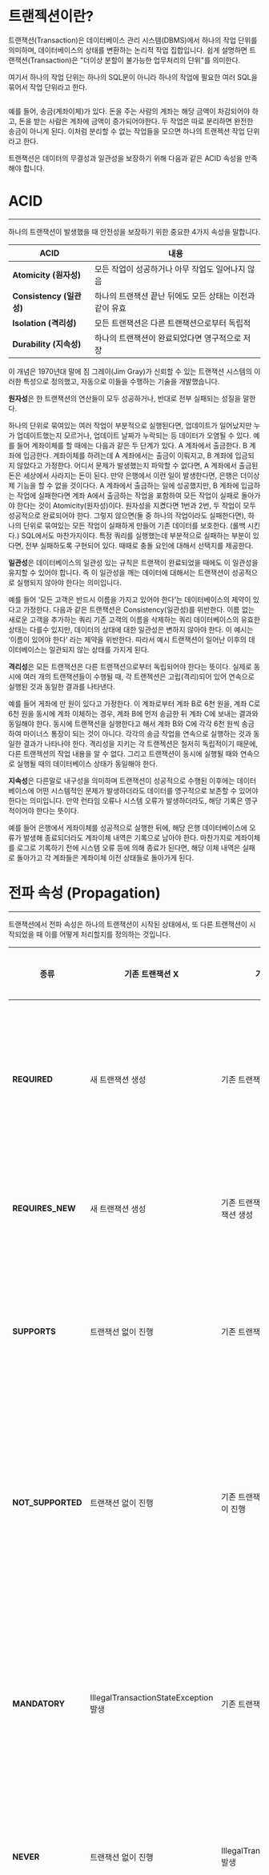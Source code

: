 <h1 id="트랜젝션이란">트랜젝션이란?</h1>
<p>트랜잭션(Transaction)은 데이터베이스 관리 시스템(DBMS)에서 하나의 작업 단위를 의미하며, 데이터베이스의 상태를 변환하는 논리적 작업 집합입니다. 
쉽게 설명하면 트랜잭션(Transaction)은 &quot;더이상 분할이 불가능한 업무처리의 단위&quot;를 의미한다.</p>
<p>여기서 하나의 작업 단위는 하나의 SQL문이 아니라 하나의 작업에 필요한 여러 SQL을 묶어서 작업 단위라고 한다.</p>
<p><img alt="" src="https://velog.velcdn.com/images/take_the_king/post/ba73d4b7-b2b9-4cfc-8f64-c9052fbb91bc/image.png" /></p>
<p>예를 들어, 송금(계좌이체)가 있다. 돈을 주는 사람의 계좌는 해당 금액이 차감되어야 하고, 돈을 받는 사람은 계좌에 금액이 증가되어야한다. 두 작업은 따로 분리하면 완전한 송금이 아니게 된다.
이처럼 분리할 수 없는 작업들을 모으면 하나의 트랜젝션 작업 단위라고 한다.</p>
<p>트랜잭션은 데이터의 무결성과 일관성을 보장하기 위해 다음과 같은 ACID 속성을 만족해야 합니다.</p>
<h1 id="acid">ACID</h1>
<hr />
<p>하나의 트랜잭션이 발생했을 때  안전성을 보장하기 위한 중요한 4가지 속성을 말합니다.</p>
<table>
<thead>
<tr>
<th>ACID</th>
<th>내용</th>
</tr>
</thead>
<tbody><tr>
<td><strong>Atomicity (원자성)</strong></td>
<td>모든 작업이 성공하거나 아무 작업도 일어나지 않음</td>
</tr>
<tr>
<td><strong>Consistency (일관성)</strong></td>
<td>하나의 트랜잭션 끝난 뒤에도 모든 상태는 이전과 같이 유효</td>
</tr>
<tr>
<td><strong>Isolation (격리성)</strong></td>
<td>모든 트랜잭션은 다른 트랜잭션으로부터 독립적</td>
</tr>
<tr>
<td><strong>Durability (지속성)</strong></td>
<td>하나의 트랜잭션이 완료되었다면 영구적으로 저장</td>
</tr>
</tbody></table>
<p>이 개념은 1970년대 말에 짐 그레이(Jim Gray)가 신뢰할 수 있는 트랜잭션 시스템의 이러한 특성으로 정의했고, 자동으로 이들을 수행하는 기술을 개발했습니다.</p>
<p><strong>원자성</strong>은 한 트랜잭션의 연산들이 모두 성공하거나, 반대로 전부 실패되는 성질을 말한다.</p>
<blockquote>
</blockquote>
<p>하나의 단위로 묶여있는 여러 작업이 부분적으로 실행된다면, 업데이트가 일어났지만 누가 업데이트했는지 모르거나, 업데이트 날짜가 누락되는 등 데이터가 오염될 수 있다.
예를 들어 계좌이체를 할 때에는 다음과 같은 두 단계가 있다.
A 계좌에서 출금한다.
B 계좌에 입금한다.
계좌이체를 하려는데 A 계좌에서는 출금이 이뤄지고, B 계좌에 입금되지 않았다고 가정한다.
어디서 문제가 발생했는지 파악할 수 없다면, A 계좌에서 출금된 돈은 세상에서 사라지는 돈이 된다.
만약 은행에서 이런 일이 발생한다면, 은행은 더이상 제 기능을 할 수 없을 것이다다.
A 계좌에서 출금하는 일에 성공했지만, B 계좌에 입금하는 작업에 실패한다면 계좌 A에서 출금하는 작업을 포함하여 모든 작업이 실패로 돌아가야 한다는 것이 Atomicity(원자성)이다.
원자성을 지켰다면 1번과 2번, 두 작업이 모두 성공적으로 완료되어야 한다.
그렇지 않으면(둘 중 하나의 작업이라도 실패한다면), 하나의 단위로 묶여있는 모든 작업이 실패하게 만들어 기존 데이터를 보호한다. (롤백 시킨다.)
SQL에서도 마찬가지이다.
특정 쿼리를 실행했는데 부분적으로 실패하는 부분이 있다면, 전부 실패하도록 구현되어 있다.
때때로 충돌 요인에 대해서 선택지를 제공한다.</p>
<p><strong>일관성</strong>은 데이터베이스의 일관성 있는 규칙은 트랜잭이 완료되었을 때에도 이 일관성을 유지할 수 있어야 합니다. 즉 이 일관성을 깨는 데이터에 대해서는 트랜잭션이 성공적으로 실행되지 않아야 한다는 의미입니다.</p>
<blockquote>
</blockquote>
<p>예를 들어 ‘모든 고객은 반드시 이름을 가지고 있어야 한다’는 데이터베이스의 제약이 있다고 가정한다.
다음과 같은 트랜잭션은 Consistency(일관성)를 위반한다.
이름 없는 새로운 고객을 추가하는 쿼리
기존 고객의 이름을 삭제하는 쿼리
데이터베이스의 유효한 상태는 다를수 있지만, 데이터의 상태에 대한 일관성은 변하지 않아야 한다.
이 예시는 ‘이름이 있어야 한다’ 라는 제약을 위반한다.
따라서 예시 트랜잭션이 일어난 이후의 데이터베이스는 일관되지 않는 상태를 가지게 된다.</p>
<p><strong>격리성</strong>은 모든 트랜잭션은 다른 트랜잭션으로부터 독립되어야 한다는 뜻이다.
실제로 동시에 여러 개의 트랜잭션들이 수행될 때, 각 트랜젝션은 고립(격리)되어 있어 연속으로 실행된 것과 동일한 결과를 나타낸다.</p>
<blockquote>
</blockquote>
<p>예를 들어 게좌에 만 원이 있다고 가정한다.
이 계좌로부터 계좌 B로 6천 원을, 계좌 C로 6천 원을 동시에 계좌 이체하는 경우, 계좌 B에 먼저 송금한 뒤 계좌 C에 보내는 결과와 동일해야 한다.
동시에 트랜잭션을 실행한다고 해서 계좌 B와 C에 각각 6천 원씩 송금하여 마이너스 통장이 되는 것이 아니다.
각각의 송금 작업을 연속으로 실행하는 것과 동일한 결과가 나타나야 한다.
격리성을 지키는 각 트랜젝션은 철저히 독립적이기 때문에, 다른 트랜젝션의 작업 내용을 알 수 없다.
그리고 트랜잭션이 동시에 실행될 때와 연속으로 실행될 때의 데이터베이스 상태가 동일해야 한다.</p>
<p><strong>지속성</strong>은 다른말로 내구성을 의미하며 트랜잭션이 성공적으로 수행된 이후에는 데이터베이스에 어떤 시스템적인 문제가 발생하더라도 데이터를 영구적으로 보존할 수 있어야 한다는 의미입니다.
만약 런타임 오류나 시스템 오류가 발생하더라도, 해당 기록은 영구적이어야 한다는 뜻이다.</p>
<blockquote>
</blockquote>
<p>예를 들어 은행에서 게좌이체를 성공적으로 실행한 뒤에, 해당 은행 데이터베이스에 오류가 발생해 종료되더라도 계좌이체 내역은 기록으로 남아야 한다.
마찬가지로 계좌이체를 로그로 기록하기 전에 시스템 오류 등에 의해 종료가 된다면, 해당 이체 내역은 실패로 돌아가고 각 계좌들은 계좌이체 이전 상태들로 돌아가게 된다.</p>
<h1 id="전파-속성-propagation">전파 속성 (Propagation)</h1>
<hr />
<p>트랜잭션에서 전파 속성은 하나의 트랜잭션이 시작된 상태에서, 또 다른 트랜잭션이 시작되었을 때 이를 어떻게 처리할지를 정의하는 것입니다.</p>
<table>
<thead>
<tr>
<th><strong>종류</strong></th>
<th><strong>기존 트랜잭션 X</strong></th>
<th><strong>기존 트랜잭션 O</strong></th>
<th>적용 사례</th>
</tr>
</thead>
<tbody><tr>
<td><strong>REQUIRED</strong></td>
<td>새 트랜잭션 생성</td>
<td>기존 트랜잭션에 참여</td>
<td>기본값. 대부분의 비지니스 로직</td>
</tr>
<tr>
<td><strong>REQUIRES_NEW</strong></td>
<td>새 트랜잭션 생성</td>
<td>기존 트랜잭션 일시중단, 새로운 트랜잭션 생성</td>
<td>독립적인 작업 처리</td>
</tr>
<tr>
<td><strong>SUPPORTS</strong></td>
<td>트랜잭션 없이 진행</td>
<td>기존 트랜잭션 참여</td>
<td>트랜잭션이 필수가 아닌 작업</td>
</tr>
<tr>
<td><strong>NOT_SUPPORTED</strong></td>
<td>트랜잭션 없이 진행</td>
<td>기존 트랜잭션 일시중단, 트랜잭션 없이 진행</td>
<td>로그 저장 등 트랜잭션과 독집적인 작업</td>
</tr>
<tr>
<td><strong>MANDATORY</strong></td>
<td>IllegalTransactionStateException 발생</td>
<td>기존 트랜잭션 참여</td>
<td>트랜잭션 내부에서만 호출 가능한 메소드</td>
</tr>
<tr>
<td><strong>NEVER</strong></td>
<td>트랜잭션 없이 진행</td>
<td>IllegalTransactionStateException 발생</td>
<td>외부 시스템 호출시</td>
</tr>
<tr>
<td><strong>NESTED</strong></td>
<td>새 트랜잭션 생성</td>
<td>중첩 트랜잭션 생성</td>
<td>부분적으로 롤백 가능한 작업</td>
</tr>
</tbody></table>
<h1 id="격리-수준-isolation">격리 수준 (Isolation)</h1>
<p>트랜잭션 격리 수준은 여러 트랜잭션이 동시 발생할 때 어떻게 데이터 일관성을 보장 할지를 정의하는 것입니다.</p>
<table>
<thead>
<tr>
<th><strong>Isolation Level</strong></th>
<th><strong>설명</strong></th>
<th><strong>방지되는 문제</strong></th>
<th><strong>적용 사례</strong></th>
</tr>
</thead>
<tbody><tr>
<td><strong>READ_UNCOMMITTED</strong></td>
<td>커밋되지 않은 데이터도 읽을 수 있음</td>
<td>없음</td>
<td>데이터 정확성보다 성능이 중요한 경우</td>
</tr>
<tr>
<td><strong>READ_COMMITTED</strong></td>
<td>커밋된 데이터만 읽을 수 있음</td>
<td>Dirty Read</td>
<td>대부분의 애플리케이션 기본 설정</td>
</tr>
<tr>
<td><strong>REPEATABLE_READ</strong></td>
<td>같은 트랜잭션 내에서 읽은 데이터가 변경되지 않음</td>
<td>Dirty Read, Non-repeatable Read</td>
<td>은행 계좌 조회와 같은 데이터 무결성 요구</td>
</tr>
<tr>
<td><strong>SERIALIZABLE</strong></td>
<td>트랜잭션이 순차적으로 실행, 가장 엄격한 격리 수준</td>
<td>Dirty Read, Non-repeatable Read, Phantom Read</td>
<td>금융 시스템의 이체 작업 등 높은 신뢰성이 필요한 경우</td>
</tr>
</tbody></table>
<p>이를 정리하면 아래와 같습니다.</p>
<table>
<thead>
<tr>
<th><strong>수준</strong></th>
<th><strong>Dirty Read</strong></th>
<th><strong>Non-repeatable Read</strong></th>
<th><strong>Phantom Read</strong></th>
</tr>
</thead>
<tbody><tr>
<td><strong>READ_UNCOMMITTED</strong></td>
<td>O</td>
<td>O</td>
<td>O</td>
</tr>
<tr>
<td><strong>READ_COMMITTED</strong></td>
<td>X</td>
<td>O</td>
<td>O</td>
</tr>
<tr>
<td><strong>REPEATABLE_READ</strong></td>
<td>X</td>
<td>X</td>
<td>O</td>
</tr>
<tr>
<td><strong>SERIALIZABLE</strong></td>
<td>X</td>
<td>X</td>
<td>X</td>
</tr>
</tbody></table>
<p>각 항목에 대한 예제코드를 보고 어떤 결과가 나오는지 확인해보겠습니다.</p>
<p><strong>READ UNCOMMITTED</strong></p>
<pre><code class="language-java">@Service
public class ReadUncommittedExample {

    @Transactional(isolation = Isolation.READ_UNCOMMITTED)
    public void transactionA(UserRepository userRepository) {
        User user = userRepository.findById(1L).orElseThrow();
        user.setBalance(500); // 커밋하지 않고 값만 변경
        try { Thread.sleep(5000); } catch (InterruptedException e) { e.printStackTrace(); }
    }

    @Transactional(isolation = Isolation.READ_UNCOMMITTED)
    public void transactionB(UserRepository userRepository) {
        User user = userRepository.findById(1L).orElseThrow();
        System.out.println(&quot;Tx2 Read balance: &quot; + user.getBalance());
        // 결과: Transaction 1에서 커밋되지 않은 500 출력 (Dirty Read 발생).
    }
}</code></pre>
<p><strong>READ COMMITTED</strong></p>
<pre><code class="language-java">@Service
public class ReadCommittedExample {

    @Transactional(isolation = Isolation.READ_COMMITTED)
    public void transactionA(UserRepository userRepository) {
        User user = userRepository.findById(1L).orElseThrow();
        user.setBalance(500); // 커밋하지 않고 값만 변경
        try { Thread.sleep(5000); }
            catch (InterruptedException e) { e.printStackTrace(); }
    }

    @Transactional(isolation = Isolation.READ_COMMITTED)
    public void transactionB(UserRepository userRepository) {
        User user = userRepository.findById(1L).orElseThrow();
        System.out.println(&quot;Tx2 Read balance: &quot; + user.getBalance());
        // 결과: Transaction 1에서 커밋되지 않은 상태에서는 변경 전 값 출력.
    }
}</code></pre>
<p><strong>REPEATABLE READ</strong></p>
<pre><code class="language-java">@Service
public class RepeatableReadExample {

    @Transactional(isolation = Isolation.REPEATABLE_READ)
    public void transactionA(UserRepository userRepository) {
        User user = userRepository.findById(1L).orElseThrow();
        System.out.println(&quot;Tx1 First balance: &quot; + user.getBalance());

        try { Thread.sleep(5000); }
            catch (InterruptedException e) { e.printStackTrace(); }

        User userAfter = userRepository.findById(1L).orElseThrow();
        System.out.println(&quot;Tx1 Second balance: &quot; + userAfter.getBalance());
        // 결과: First balance와 Second balance 동일 (Non-Repeatable Read 방지).
    }

    @Transactional(isolation = Isolation.REPEATABLE_READ)
    public void transactionB(UserRepository userRepository) {
        User user = userRepository.findById(1L).orElseThrow();
        user.setBalance(500); // 변경된 값은 Transaction 1에 영향 없음
        userRepository.save(user);
    }
}</code></pre>
<p><strong>SERIALIZABLE</strong></p>
<pre><code class="language-java">@Service
public class SerializableExample {

    @Transactional(isolation = Isolation.SERIALIZABLE)
    public void transactionA(UserRepository userRepository) {
        List&lt;User&gt; users = userRepository.findAll();
        System.out.println(&quot;Tx1 Users: &quot; + users.size());

        try { Thread.sleep(5000); }
            catch (InterruptedException e) { e.printStackTrace(); }
    }

    @Transactional(isolation = Isolation.SERIALIZABLE)
    public void transactionB(UserRepository userRepository) {
        User newUser = new User(&quot;New User&quot;, 1000);
        userRepository.save(newUser); // Transaction 1 종료 전까지 삽입 대기
    }
}</code></pre>
<h1 id="스프링-트랜잭션-어노테이션">스프링 트랜잭션 어노테이션</h1>
<hr />
<p><img alt="" src="https://velog.velcdn.com/images/take_the_king/post/0d322cf9-67c8-4b8f-9296-d6313b97a2b3/image.png" /></p>
<p>스프링에는 2가지 @Tx 어노테이션이 존재합니다.</p>
<p>이미지에서 첫번째는 Java에서 지원하는 어노테이션이고, 두번째는 스프링이 지원하는 어노테이션입니다.</p>
<p>두 가지는 트랜잭션의 기본 기능은 모두 동일하게 지원합니다.</p>
<p>하지만 스프링의 어노테이션이 더 많은 기능을 지원하고 있기 때문에 jakara 보다는 스프링의 @Tx 어노테이션을 사용하는 것이 더 좋습니다.</p>
<p><strong>&lt;스프링의 @Transactional 옵션&gt;</strong></p>
<table>
<thead>
<tr>
<th><strong>옵션</strong></th>
<th><strong>설명</strong></th>
</tr>
</thead>
<tbody><tr>
<td>isolation</td>
<td>Transaction의 Isolation level을 설정한다.</td>
</tr>
<tr>
<td>label</td>
<td>Transaction label을 설정한다.</td>
</tr>
<tr>
<td>noRollbackFor</td>
<td>transaction rollback 처리가 되지 않아야 할 예외 클래스를 명시한다.</td>
</tr>
<tr>
<td>noRollbackForClassName</td>
<td>transaction rollback 처리가 되지 않아야 할 예외 클래스 이름을 명시한다.</td>
</tr>
<tr>
<td>propagation</td>
<td>Transaction Propagation 타입을 설정한다.</td>
</tr>
<tr>
<td>readOnly</td>
<td>Transaction을 readOnly로 설정한다.</td>
</tr>
<tr>
<td>rollbackFor</td>
<td>transaction rollback이 되어야하는 예외 클래스를 명시한다.</td>
</tr>
<tr>
<td>rollbackForClassName</td>
<td>transaction rollback이 되어야하는 예외 클래스 이름을 명시한다.</td>
</tr>
<tr>
<td>timeout</td>
<td>Transaction의 Timeout을 설정한다. (단위 : 초,seconds)</td>
</tr>
<tr>
<td>timeoutString</td>
<td>Transaction의 Timeout을 설정한다. (단위 : 초,seconds)</td>
</tr>
<tr>
<td>transactionManager</td>
<td>특정 Transaction의 qualifier value를 설정한다.</td>
</tr>
<tr>
<td>value</td>
<td>transactionManager의 alias(별칭)을 설정한다.</td>
</tr>
</tbody></table>
<h1 id="트랜잭션-상태">트랜잭션 상태</h1>
<hr />
<p><img alt="" src="https://velog.velcdn.com/images/take_the_king/post/ffaad7c9-49cd-43b7-8899-91e41e36392e/image.png" /></p>
<ul>
<li>활동 상태 (active) : 초기 상태, 트랜잭션이 실행 중일 때 가지는 상태</li>
<li>부분 완료 상태 (partically committed) : 마지막 명령문이 실행된 후에 가지는 상태</li>
<li>완료 상태 (committed) : 트랜잭션이 성공적으로 완료된 후 가지는 상태</li>
<li>실패 상태 (failed) : 정상적인 실행이 더 이상 진행될 수 없을 때 가지는 상태</li>
<li>철회 상태 (aborted) : 트랜잭션이 취소되고 데이터베이스가 트랜잭션 시작 전 상태로 환원된 상태</li>
</ul>
<h1 id="스프링의-롤백">스프링의 롤백</h1>
<hr />
<p>우리는 앞서 트랜잭션의 ACID 중 Atomicity(원자성) 속성을 배웠습니다.</p>
<blockquote>
<p>모든 작업이 성공하거나 아무 작업도 일어나지 않음</p>
</blockquote>
<p>이 속성에 의하면 트랜잭션 중에 실패하면 반드시 아무 작업도 일어나지 않아야 합니다. 이는 즉 기존 완료된 작업이 Rollback이 되어야 한다는 의미가 됩니다.</p>
<p>여기서 다시 실패는 Exception 상황을 말할 수 있습니다.</p>
<p>또한, 지난 시간에 예외처리를 배우면서 Checked Exception과 Unchecked Exception을 이야기 했었습니다.</p>
<p>다시 짚고 넘어가자면 아래와 같습니다.</p>
<ul>
<li>Checked Exception : 반드시 try-catch를 사용하여 예외를 강제 처리해야 함</li>
<li>Unchecked Exception : 예외처리를 해도되고 하지 않아도 됨</li>
</ul>
<p>위 2가지 내용을 정리하자면, 아래와 같이 생각할 수 있습니다.</p>
<blockquote>
<p>Tx 내부에서 Exception 발생 → Atomicity 보장 필요 → Rollback</p>
</blockquote>
<p>하지만 이 말은 반은 맞고 반은 틀립니다.
위에 언급한 Unchecked/Checked Exception에 따라 각각 처리가 다릅니다.</p>
<h2 id="스프링의-롤백-기본-동작">스프링의 롤백 기본 동작</h2>
<p>각 Exception 종류에 따른 롤백 기본동작은 아래와 같습니다.</p>
<table>
<thead>
<tr>
<th><strong>조건</strong></th>
<th><strong>롤백 여부</strong></th>
<th><strong>설명</strong></th>
</tr>
</thead>
<tbody><tr>
<td>Unchecked Exception <br />(RuntimeException 또는 Error 계열)</td>
<td>O</td>
<td>기본적으로 스프링 트랜잭션은 RuntimeException 또는 Error 발생 시 롤백 처리</td>
</tr>
<tr>
<td>Checked Exception<br /> (Exception을 상속하고 RuntimeException이 아닌 예외)</td>
<td>X</td>
<td>Checked Exception은 기본적으로 롤백 트리거가 아님 (명시적으로 설정해야 롤백 가능)</td>
</tr>
<tr>
<td>@Transactional의 rollbackFor 설정에 포함된 Checked Exception 발생</td>
<td>O</td>
<td>rollbackFor 속성에 지정된 Checked Exception은 롤백 트리거로 작동</td>
</tr>
<tr>
<td>try-catch로 RuntimeException을 처리한 경우</td>
<td>O</td>
<td>RuntimeException 발생 시 이미 롤백 상태로 마킹되므로 catch 처리 여부와 무관하게 롤백</td>
</tr>
<tr>
<td>try-catch로 Checked Exception을 처리한 경우</td>
<td>X</td>
<td>Checked Exception은 기본적으로 롤백되지 않으며 catch로 처리 시 트랜잭션 상태 유지</td>
</tr>
<tr>
<td>@Transactional의 noRollbackFor 설정에 포함된 Exception 발생</td>
<td>X</td>
<td>noRollbackFor 속성에 지정된 Exception은 롤백하지 않음</td>
</tr>
<tr>
<td>Transactional 내부에서 catch 후 TransactionAspectSupport.currentTransactionStatus().setRollbackOnly(false) 호출</td>
<td>X</td>
<td>catch 이후 롤백 플래그를 false로 명시적으로 변경 시 롤백 방지</td>
</tr>
<tr>
<td>Transaction이 외부 트랜잭션에서 관리되는 경우 (Propagation.REQUIRED)</td>
<td>외부 트랜잭션에 따름</td>
<td>내부 트랜잭션에서 롤백 마킹이 되어도 외부 트랜잭션의 최종 상태에 의존</td>
</tr>
<tr>
<td>Transaction이 새 트랜잭션 (Propagation.REQUIRES_NEW)인 경우</td>
<td>내부 트랜잭션에 따름</td>
<td>내부 트랜잭션의 롤백은 외부 트랜잭션에 영향을 주지 않음</td>
</tr>
</tbody></table>
<p>위 오렌지 부분의 이야기가 바로 아래 배민 블로그의 이야기 입니다. 한 번정도 정독해보시면 좋을 것 같습니다.</p>
<blockquote>
</blockquote>
<p>⚠️ 아래 링크의 내용을 다르고 있습니다. 자세한 내용은 이 블로그를 보시는게 좋습니다. </p>
<ul>
<li><a href="https://techblog.woowahan.com/2606/">https://techblog.woowahan.com/2606/</a></li>
</ul>
<h1 id="트랜잭션-내부-호출-문제">트랜잭션 내부 호출 문제</h1>
<hr />
<p>다음 예제를 보겠습니다.</p>
<pre><code class="language-java">@Service
public class PostService {

    private final PostRepository postRepository;

    public PostService(PostRepository postRepository) {
        this.postRepository = postRepository;
    }

    @Transactional
    public void saveWithTx() {
        postRepository.save(new Post(&quot;Outer method&quot;));
        saveInnerPost(); // 내부 호출로 트랜잭션 적용 실패
    }

    public void saveInnerPost() {
        postRepository.save(new Post(&quot;Inner method - no transaction&quot;));
        throw new RuntimeException(&quot;Exception in saveInnerPost&quot;); // 롤백 안됨
    }
}

@SpringBootTest
public class TransactionTest {

    private final PostService postService;

    public TransactionTest(PostService postService) {
        this.postService = postService;
    }

    @Test
    public void testInternalTransactionIssue() {
        try {
            postService.saveWithTx();
        } catch (RuntimeException ex) {
            System.out.println(&quot;Caught exception: &quot; + ex.getMessage());
        }

        // 데이터베이스 상태를 확인
        // &quot;Outer method&quot;는 저장되며, &quot;Inner method - no transaction&quot;은 저장된 후 롤백되지 않음
    }
}</code></pre>
<p>saveWithTx() 안에서 saveInnerPost()를 호출하고 있습니다. saveWithTx는 @Tx가 적용되어 있으므로 내부에서 호출된 saveInnerPost() 또한 @Tx가 적용 될 것이라 생각할 수 있습니다.</p>
<h3 id="하지만-아닙니다"><strong>하지만 아닙니다.</strong></h3>
<p><code>saveInnerPost()는 @Tx가 적용되지 않습니다.</code> 아래 이미지를 보겠습니다.</p>
<p><img alt="" src="https://velog.velcdn.com/images/take_the_king/post/0a6d35d9-bf37-4994-9d86-d03afb9cdc5a/image.png" /></p>
<p>스프링은 트랜잭션을 적용하기 위해서는 반드시 프록시 객체를 통해야 합니다. 프록시 객체는 우리가 Contoller, @Service, @Repository와 같은 어노테이션을 적용하면 사용할 수 있는 것입니다. 이미 익숙하게 쓰고 있는 어노테이션이고 이 어노테이션을 적용하면 우리는 프록시 객체를 쓰는 것입니다.</p>
<p>이 프록시 객체를 통해 메소드 호출이 일어나면 메소드가 호출 되는 시점, 종료되는 시점에 각각 트랜잭션 처리가 되는 원리입니다.</p>
<p>하지만 Service 내부에서 메소드를 호출하는 경우는 프록시 객체가 아닌 실체 객체의 메소드를 호출하게 되는 것입니다. 이 때문에 스프링 입장에서는 메소드가 호출되고 종료되는 시점을 알 수 없습니다.</p>
<p>이런 문제로 앞서 살펴본 예제에서는 트랜잭션이 적용되지 않는 것입니다.</p>
<ul>
<li>참고 : <a href="https://engineerinsight.tistory.com/277">https://engineerinsight.tistory.com/277</a></li>
</ul>
<p>참고 : <a href="https://hanamon.kr/%EB%8D%B0%EC%9D%B4%ED%84%B0%EB%B2%A0%EC%9D%B4%EC%8A%A4-%ED%8A%B8%EB%9E%9C%EC%9E%AD%EC%85%98%EC%9D%98-acid-%EC%84%B1%EC%A7%88/">https://hanamon.kr/%EB%8D%B0%EC%9D%B4%ED%84%B0%EB%B2%A0%EC%9D%B4%EC%8A%A4-%ED%8A%B8%EB%9E%9C%EC%9E%AD%EC%85%98%EC%9D%98-acid-%EC%84%B1%EC%A7%88/</a></p>